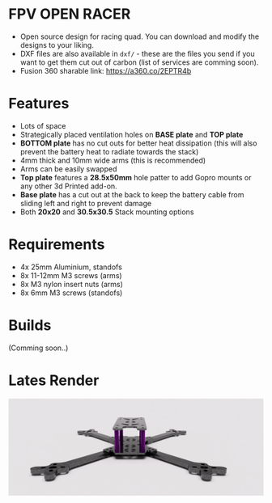 # FPV OPEN RACER
- Open source design for racing quad. You can download and modify the designs to your liking.
- DXF files are also available in `dxf/` - these are the files you send if you want to get them cut out of carbon (list of services are comming soon).
- Fusion 360 sharable link: https://a360.co/2EPTR4b

# Features
* Lots of space
* Strategically placed ventilation holes on **BASE plate** and **TOP plate**
* **BOTTOM plate** has no cut outs for better heat dissipation (this will also prevent the battery heat to radiate towards the stack)
* 4mm thick and 10mm wide arms (this is recommended)
* Arms can be easily swapped
* **Top plate** features a **28.5x50mm** hole patter to add Gopro mounts or any other 3d Printed add-on.
* **Base plate** has a cut out at the back to keep the battery cable from sliding left and right to prevent damage
* Both **20x20** and **30.5x30.5** Stack mounting options

# Requirements
* 4x 25mm Aluminium, standofs
* 8x 11-12mm M3 screws (arms)
* 8x M3 nylon insert nuts (arms)
* 8x 6mm M3 screws (standofs)

# Builds
(Comming soon..)

# Lates Render
![Open Source - FPV racing frame](https://github.com/rgbskills/fpv_open_racer/blob/master/render.png)
